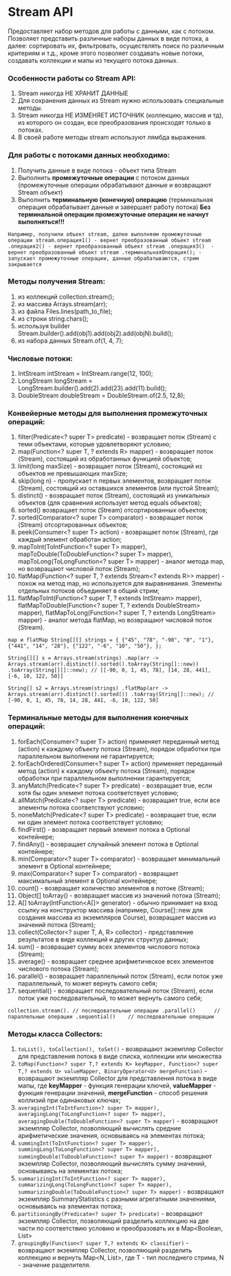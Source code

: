 # Stream API
Предоставляет набор методов для работы с данными, как с потоком. Позволяет представить различные наборы данных в виде потока, а далее: сортировать их, фильтровать, осуществлять поиск по различным критериям и т.д., кроме этого позволяет создавать новые потоки, создавать коллекции и мапы из текущего потока данных.

### Особенности работы со Stream API:
1. Stream никогда НЕ ХРАНИТ ДАННЫЕ
2. Для сохранения данных из Stream нужно использовать специальные методы.
3. Stream никогда НЕ ИЗМЕНЯЕТ ИСТОЧНИК (коллекцию, массив и тд), из которого он создан, все преобразования происходят только в потоках.
4. В своей работе методы stream используют лямбда выражения.

### Для работы с потоками данных необходимо:
1. Получить данные в виде потока - объект типа Stream
2. Выполнить **промежуточные операции** с потоком данных (промежуточные операции обрабатывают данные и возвращают Stream объект)
3. Выполнить **терминальную (конечную) операцию** (терминальная операция обрабатывает данные и завершает работу потока) **Без терминальной операции промежуточные операции не начнут выполняться!!!**

`Например, получили объект stream, далее выполняем промежуточные операции
stream.операция1() - вернет преобразованный объект stream
.операция2() - вернет преобразованный объект stream
.операция3()  - вернет преобразованный объект stream
.терминальнаяОперация(); - запускает промежуточные операции, данные обрабатываются, стрим закрывается`
### Методы получения Stream:
1. из коллекций collection.stream();
2. из массива Arrays.stream(arr);
3. из файла Files.lines(path_to_file);
4. из строки string.chars();
5. используя builder Stream.builder().add(obj1).add(obj2).add(objN).build();
6. из набора данных Stream.of(1, 4, 7);
### Числовые потоки:
1. IntStream intStream = IntStream.range(12, 100);
2. LongStream longStream = LongStream.builder().add(2).add(23).add(11).build();
3. DoubleStream doubleStream = DoubleStream.of(2.5, 12,8);
### Конвейерные методы для выполнения промежуточных операций:
1. filter(Predicate<? super T> predicate) - возвращает поток (Stream) с теми объектами, которые удовлетворяют условию;
2. map(Function<? super T, ? extends R> mapper) - возвращает поток (Stream), состоящий из обработанных функцией объектов;
3. limit(long maxSize) - возвращает поток (Stream), состоящий из объектов не превышающих maxSize;
4. skip(long n) - пропускает n первых элементов, возвращает поток (Stream), состоящий из оставшихся элементов (или пустой Stream);
5. distinct() - возвращает поток (Stream), состоящий из уникальных объектов (для сравнения использует метод equals объектов);
6. sorted() возвращает поток (Stream) отсортированных объектов;
7. sorted(Comparator<? super T> comparator) - возвращает поток (Stream) отсортированных объектов;
8. peek(Consumer<? super T> action) - возвращает поток (Stream), где каждый элемент обработан action;
9. mapToInt(ToIntFunction<? super T> mapper), mapToDouble(ToDoubleFunction<? super T> mapper), mapToLong(ToLongFunction<? super T> mapper) - аналог метода map, но возвращают числовой поток (Stream);
10. flatMap(Function<? super T, ? extends Stream<? extends R>> mapper) - похож на метод map, но используется для выравнивания. Элементы отдельных потоков объединяет в общий стрим;
11. flatMapToInt(Function<? super T, ? extends IntStream> mapper), flatMapToDouble(Function<? super T, ? extends DoubleStream> mapper), flatMapToLong(Function<? super T, ? extends LongStream> mapper) - аналог метода flatMap, но возвращают числовой поток (Stream).

`map и flatMap
String[][] strings = {
{"45", "78", "-90", "0", "1"},
{"441", "14", "28"},
{"122", "-6", "10", "50"},
};`

`String[][] s = Arrays.stream(strings)
.map(arr -> Arrays.stream(arr).distinct().sorted().toArray(String[]::new))
.toArray(String[][]::new); // [[-90, 0, 1, 45, 78], [14, 28, 441], [-6, 10, 122, 50]]`

`String[] s2 = Arrays.stream(strings)
.flatMap(arr -> Arrays.stream(arr).distinct().sorted())
.toArray(String[]::new); // [-90, 0, 1, 45, 78, 14, 28, 441, -6, 10, 122, 50]`
### Терминальные методы для выполнения конечных операций:
1. forEach(Consumer<? super T> action) применяет переданный метод (action) к каждому объекту потока (Stream), порядок обработки при параллельном выполнении не гарантируется;
2. forEachOrdered(Consumer<? super T> action) применяет переданный метод (action) к каждому объекту потока (Stream), порядок обработки при параллельном выполнении гарантируется;
3. anyMatch(Predicate<? super T> predicate) - возвращает true, если хотя бы один элемент потока соответствует условию;
4. allMatch(Predicate<? super T> predicate) - возвращает true, если все элементы потока соответствуют условию;
5. noneMatch(Predicate<? super T> predicate) - возвращает true, если ни один элемент потока соответствует условию;
6. findFirst() - возвращает первый элемент потока в Optional контейнере;
7. findAny() - возвращает случайный элемент потока в Optional контейнере;
8. min(Comparator<? super T> comparator) - возвращает минимальный элемент в Optional контейнере;
9. max(Comparator<? super T> comparator) - возвращает максимальный элемент в Optional контейнере;
10. count() - возвращает количество элементов в потоке (Stream);
11. Object[] toArray() - возвращает массив из значений потока (Stream);
12. A[] toArray(IntFunction<A[]> generator) - обычно принимает на вход ссылку на конструктор массива (например, Course[]::new для создания массива из экземпляров Course), возвращает массив из значений потока (Stream);
13. collect(Collector<? super T, A, R> collector) - представление результатов в виде коллекций и других структур данных;
14. sum() - возвращает сумму всех элементов числового потока (Stream);
15. average() - возвращает среднее арифметическое всех элементов числового потока (Stream);
16. parallel() - возвращает параллельный поток (Stream), если поток уже параллельный, то может вернуть самого себя;
17. sequential() - возвращает последовательный поток (Stream), если поток уже последовательный, то может вернуть самого себя;

`collection.stream(). // последовательные операции
.parallel()      // параллельные операции
.sequential()    // последовательные операции`
### Методы класса Collectors:
1. `toList(), toCollection(), toSet()` - возвращают экземпляр Collector для представления потока в виде списка, коллекции или множества
2. `toMap(Function<? super T,? extends K> keyMapper, Function<? super T,? extends U> valueMapper, BinaryOperator<U> mergeFunction)` - возвращают экземпляр Collector для представления потока в виде мапы, где **keyMapper** - функция генерации ключей, **valueMapper** - функция генерации значений, **mergeFunction** - способ решения коллизий при одинаковых ключах;
4. `averagingInt(ToIntFunction<? super T> mapper), averagingLong(ToLongFunction<? super T> mapper), averagingDouble(ToDoubleFunction<? super T> mapper)` - возвращают экземпляр Collector, позволяющий вычислять средние арифметические значения, основываясь на элементах потока;
5. `summingInt(ToIntFunction<? super T> mapper), summingLong(ToLongFunction<? super T> mapper), summingDouble(ToDoubleFunction<? super T> mapper)` - возвращают экземпляр Collector, позволяющий вычислять сумму значений, основываясь на элементах потока;
6. `summarizingInt(ToIntFunction<? super T> mapper), summarizingLong(ToLongFunction<? super T> mapper), summarizingDouble(ToDoubleFunction<? super T> mapper)` - возвращают экземпляр SummaryStatistics с разными агрегатными значениями, основываясь на элементах потока;
7. `partitioningBy(Predicate<? super T> predicate)` - возвращают экземпляр Collector, позволяющий разделить коллекцию на две части по соответствию условию и преобразовать их в Map<Boolean, List>
8. `groupingBy(Function<? super T,? extends K> classifier)` - возвращают экземпляр Collector, позволяющий разделить коллекцию и вернуть Map<N, List>, где T - тип последнего стрима, N - значение разделителя.